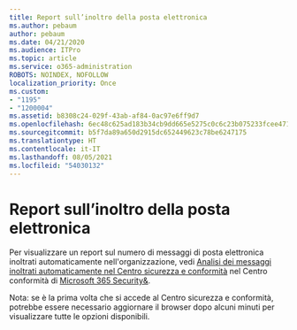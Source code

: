 ```yaml
---
title: Report sull’inoltro della posta elettronica
ms.author: pebaum
author: pebaum
ms.date: 04/21/2020
ms.audience: ITPro
ms.topic: article
ms.service: o365-administration
ROBOTS: NOINDEX, NOFOLLOW
localization_priority: Once
ms.custom:
- "1195"
- "1200004"
ms.assetid: b8308c24-029f-43ab-af84-0ac97e6ff9d7
ms.openlocfilehash: 6ec48c625ad183b34cb9dd665e5275c0c6c23b075233fcee4712404ab8f37284
ms.sourcegitcommit: b5f7da89a650d2915dc652449623c78be6247175
ms.translationtype: HT
ms.contentlocale: it-IT
ms.lasthandoff: 08/05/2021
ms.locfileid: "54030132"
---
```

# <a name="email-forwarding-report"></a>Report sull’inoltro della posta elettronica

Per visualizzare un report sul numero di messaggi di posta elettronica inoltrati automaticamente nell'organizzazione, vedi [Analisi dei messaggi inoltrati automaticamente nel Centro sicurezza e conformità](https://docs.microsoft.com/microsoft-365/security/office-365-security/mfi-auto-forwarded-messages-report) nel Centro conformità di [Microsoft 365 Security&amp;](https://protection.office.com/#/homepage).
  
Nota: se è la prima volta che si accede al Centro sicurezza e conformità, potrebbe essere necessario aggiornare il browser dopo alcuni minuti per visualizzare tutte le opzioni disponibili.
  